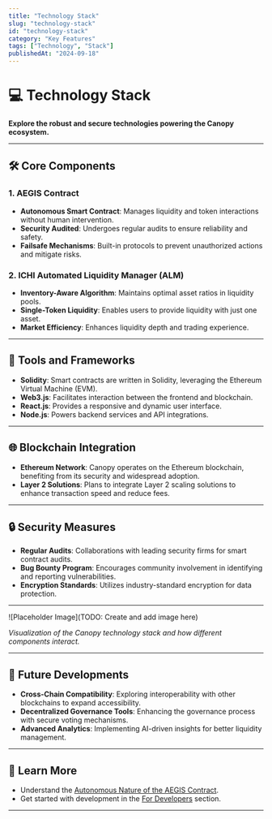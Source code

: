```yaml
---
title: "Technology Stack"
slug: "technology-stack"
id: "technology-stack"
category: "Key Features"
tags: ["Technology", "Stack"]
publishedAt: "2024-09-18"
---
```


# 💻 Technology Stack

**Explore the robust and secure technologies powering the Canopy ecosystem.**

---

## 🛠️ **Core Components**

### **1. AEGIS Contract**

- **Autonomous Smart Contract**: Manages liquidity and token interactions without human intervention.
- **Security Audited**: Undergoes regular audits to ensure reliability and safety.
- **Failsafe Mechanisms**: Built-in protocols to prevent unauthorized actions and mitigate risks.

### **2. ICHI Automated Liquidity Manager (ALM)**

- **Inventory-Aware Algorithm**: Maintains optimal asset ratios in liquidity pools.
- **Single-Token Liquidity**: Enables users to provide liquidity with just one asset.
- **Market Efficiency**: Enhances liquidity depth and trading experience.

---

## 🧰 **Tools and Frameworks**

- **Solidity**: Smart contracts are written in Solidity, leveraging the Ethereum Virtual Machine (EVM).
- **Web3.js**: Facilitates interaction between the frontend and blockchain.
- **React.js**: Provides a responsive and dynamic user interface.
- **Node.js**: Powers backend services and API integrations.

---

## 🌐 **Blockchain Integration**

- **Ethereum Network**: Canopy operates on the Ethereum blockchain, benefiting from its security and widespread adoption.
- **Layer 2 Solutions**: Plans to integrate Layer 2 scaling solutions to enhance transaction speed and reduce fees.

---

## 🔒 **Security Measures**

- **Regular Audits**: Collaborations with leading security firms for smart contract audits.
- **Bug Bounty Program**: Encourages community involvement in identifying and reporting vulnerabilities.
- **Encryption Standards**: Utilizes industry-standard encryption for data protection.

---

![Placeholder Image](TODO: Create and add image here)

*Visualization of the Canopy technology stack and how different components interact.*

---

## 🚀 **Future Developments**

- **Cross-Chain Compatibility**: Exploring interoperability with other blockchains to expand accessibility.
- **Decentralized Governance Tools**: Enhancing the governance process with secure voting mechanisms.
- **Advanced Analytics**: Implementing AI-driven insights for better liquidity management.

---

## 📖 **Learn More**

- Understand the [Autonomous Nature of the AEGIS Contract](../autonomous-system-aegis-contract/autonomous-nature-and-decision-making).
- Get started with development in the [For Developers](../getting-started/for-developers) section.

---
